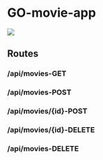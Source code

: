 # GO-movie-app 
<img src="https://cdn.setapp.com/blog/images/how-to-use-go-with-mongodb-1200x628.png"/>

## Routes
### /api/movies-GET
### /api/movies-POST
### /api/movies/{id}-POST
### /api/movies/{id}-DELETE
### /api/movies-DELETE
